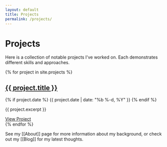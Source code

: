 ```yaml
---
layout: default
title: Projects
permalink: /projects/
---
```


# Projects

Here is a collection of <span class="annotation-highlight">notable projects</span> I've worked on. Each demonstrates different skills and approaches.

<div class="project-grid">
  {% for project in site.projects %}
  <div class="project-card">
    <h2>
      <a href="{{ project.url | relative_url }}">{{ project.title }}</a>
    </h2>
    {% if project.date %}
    <span class="project-meta">{{ project.date | date: "%b %-d, %Y" }}</span>
    {% endif %}
    <p>{{ project.excerpt }}</p>
    <a href="{{ project.url | relative_url }}" class="read-more">View Project</a>
  </div>
  {% endfor %}
</div>

See my [[About]] page for more information about my background, or check out my [[Blog]] for my latest thoughts. 